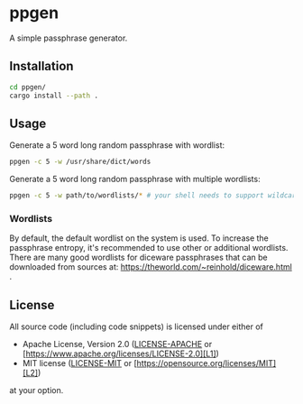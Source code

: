 # ppgen

A simple passphrase generator.

## Installation

```sh
cd ppgen/
cargo install --path .
```

## Usage

Generate a 5 word long random passphrase with wordlist:
```sh
ppgen -c 5 -w /usr/share/dict/words
```

Generate a 5 word long random passphrase with multiple wordlists:
```sh
ppgen -c 5 -w path/to/wordlists/* # your shell needs to support wildcards
```

### Wordlists

By default, the default wordlist on the system is used. To increase the
passphrase entropy, it's recommended to use other or additional wordlists. There
are many good wordlists for diceware passphrases that can be downloaded from
sources at: https://theworld.com/~reinhold/diceware.html .

## License

All source code (including code snippets) is licensed under either of

- Apache License, Version 2.0 ([LICENSE-APACHE](LICENSE-APACHE) or
  [https://www.apache.org/licenses/LICENSE-2.0][L1])
- MIT license ([LICENSE-MIT](LICENSE-MIT) or
  [https://opensource.org/licenses/MIT][L2])

[L1]: https://www.apache.org/licenses/LICENSE-2.0
[L2]: https://opensource.org/licenses/MIT

at your option.
